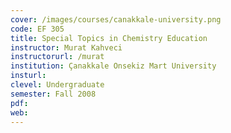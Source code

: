 ```yaml
---
cover: /images/courses/canakkale-university.png
code: EF 305
title: Special Topics in Chemistry Education
instructor: Murat Kahveci
instructorurl: /murat
institution: Çanakkale Onsekiz Mart University
insturl:
clevel: Undergraduate
semester: Fall 2008
pdf:
web:
---
```

